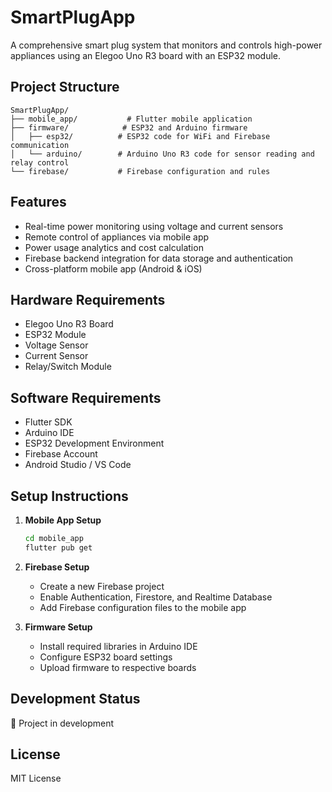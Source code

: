 # SmartPlugApp

A comprehensive smart plug system that monitors and controls high-power appliances using an Elegoo Uno R3 board with an ESP32 module.

## Project Structure

```
SmartPlugApp/
├── mobile_app/           # Flutter mobile application
├── firmware/            # ESP32 and Arduino firmware
│   ├── esp32/          # ESP32 code for WiFi and Firebase communication
│   └── arduino/        # Arduino Uno R3 code for sensor reading and relay control
└── firebase/           # Firebase configuration and rules
```

## Features

- Real-time power monitoring using voltage and current sensors
- Remote control of appliances via mobile app
- Power usage analytics and cost calculation
- Firebase backend integration for data storage and authentication
- Cross-platform mobile app (Android & iOS)

## Hardware Requirements

- Elegoo Uno R3 Board
- ESP32 Module
- Voltage Sensor
- Current Sensor
- Relay/Switch Module

## Software Requirements

- Flutter SDK
- Arduino IDE
- ESP32 Development Environment
- Firebase Account
- Android Studio / VS Code

## Setup Instructions

1. **Mobile App Setup**
   ```bash
   cd mobile_app
   flutter pub get
   ```

2. **Firebase Setup**
   - Create a new Firebase project
   - Enable Authentication, Firestore, and Realtime Database
   - Add Firebase configuration files to the mobile app

3. **Firmware Setup**
   - Install required libraries in Arduino IDE
   - Configure ESP32 board settings
   - Upload firmware to respective boards

## Development Status

🚧 Project in development

## License

MIT License
